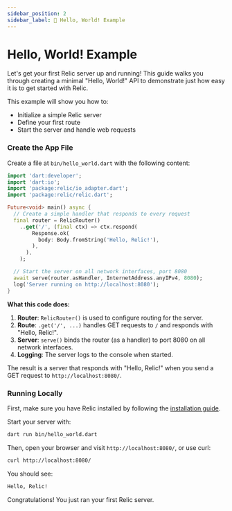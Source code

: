 ```yaml
---
sidebar_position: 2
sidebar_label: 🌟 Hello, World! Example
---
```


# Hello, World! Example

Let's get your first Relic server up and running! This guide walks you through creating a minimal "Hello, World!" API to demonstrate just how easy it is to get started with Relic.

This example will show you how to:

- Initialize a simple Relic server
- Define your first route
- Start the server and handle web requests

### Create the App File

Create a file at `bin/hello_world.dart` with the following content:

```dart file="hello_world.dart"
import 'dart:developer';
import 'dart:io';
import 'package:relic/io_adapter.dart';
import 'package:relic/relic.dart';

Future<void> main() async {
  // Create a simple handler that responds to every request
  final router = RelicRouter()
    ..get('/', (final ctx) => ctx.respond(
        Response.ok(
          body: Body.fromString('Hello, Relic!'),
        ),
      ),
    );

  // Start the server on all network interfaces, port 8080
  await serve(router.asHandler, InternetAddress.anyIPv4, 8080);
  log('Server running on http://localhost:8080');
}
```

**What this code does:**

1. **Router**: `RelicRouter()` is used to configure routing for the server.
2. **Route**: `.get('/', ...)` handles GET requests to `/` and responds with "Hello, Relic!".
3. **Server**: `serve()` binds the router (as a handler) to port 8080 on all network interfaces.
4. **Logging**: The server logs to the console when started.

The result is a server that responds with "Hello, Relic!" when you send a GET request to `http://localhost:8080/`.

### Running Locally

First, make sure you have Relic installed by following the [installation guide](/getting-started/installation).

Start your server with:

```bash
dart run bin/hello_world.dart
```

Then, open your browser and visit `http://localhost:8080/`, or use curl:

```bash
curl http://localhost:8080/
```

You should see:

``` bash
Hello, Relic!
```

Congratulations! You just ran your first Relic server.
